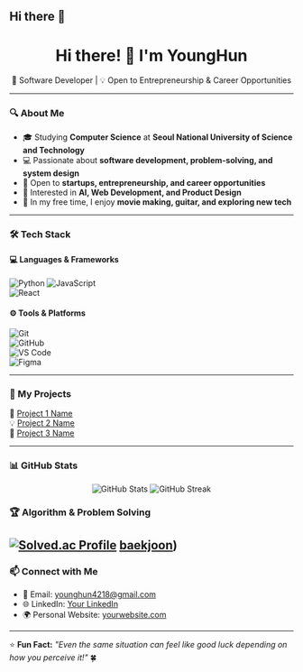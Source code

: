 ## Hi there 👋

<!--
**younghun1124/younghun1124** is a ✨ _special_ ✨ repository because its `README.md` (this file) appears on your GitHub profile.

Here are some ideas to get you started:

- 🔭 I’m currently working on ...
- 🌱 I’m currently learning ...
- 👯 I’m looking to collaborate on ...
- 🤔 I’m looking for help with ...
- 💬 Ask me about ...
- 📫 How to reach me: ...
- 😄 Pronouns: ...
- ⚡ Fun fact: ...
-->
<h1 align="center">Hi there! 👋 I'm YoungHun</h1>

<p align="center">
  🚀 Software Developer | 💡 Open to Entrepreneurship & Career Opportunities  
</p>

---

### 🔍 About Me
- 🎓 Studying **Computer Science** at **Seoul National University of Science and Technology**
- 💻 Passionate about **software development, problem-solving, and system design**
- 🏢 Open to **startups, entrepreneurship, and career opportunities**
- 🎯 Interested in **AI, Web Development, and Product Design**
- 🎳 In my free time, I enjoy **movie making, guitar, and exploring new tech**

---

### 🛠 Tech Stack  
#### 💻 Languages & Frameworks  
![Python](https://img.shields.io/badge/Python-3776AB?style=flat-square&logo=python&logoColor=white) 
![JavaScript](https://img.shields.io/badge/JavaScript-F7DF1E?style=flat-square&logo=javascript&logoColor=black)  
![React](https://img.shields.io/badge/React-61DAFB?style=flat-square&logo=react&logoColor=black)  

#### ⚙️ Tools & Platforms  
![Git](https://img.shields.io/badge/Git-F05032?style=flat-square&logo=git&logoColor=white)  
![GitHub](https://img.shields.io/badge/GitHub-181717?style=flat-square&logo=github&logoColor=white)  
![VS Code](https://img.shields.io/badge/VS%20Code-007ACC?style=flat-square&logo=visual-studio-code&logoColor=white)  
![Figma](https://img.shields.io/badge/Figma-F24E1E?style=flat-square&logo=figma&logoColor=white)  

---

### 📌 My Projects  
🚀 [Project 1 Name](https://github.com/younghun1124/project1)  
💡 [Project 2 Name](https://github.com/younghun1124/project2)  
🔧 [Project 3 Name](https://github.com/younghun1124/project3)  

---

### 📊 GitHub Stats  
<p align="center">
  <img src="https://github-readme-stats.vercel.app/api?username=younghun1124&show_icons=true&theme=tokyonight" alt="GitHub Stats" />
  <img src="https://github-readme-streak-stats.herokuapp.com/?user=younghun1124&theme=tokyonight" alt="GitHub Streak" />
</p>

### 🏆 Algorithm & Problem Solving  
[![Solved.ac Profile](http://mazassumnida.wtf/api/v2/generate_badge?boj=jyh112400)](https://solved.ac/jyh112400/)
[baekjoon](https://github.com/younghun1124/baekjoon))
---

### 📫 Connect with Me  
- 📧 Email: younghun4218@gmail.com  
- 🌐 LinkedIn: [Your LinkedIn](https://www.linkedin.com/in/%EC%98%81%ED%9B%88-%EC%A0%95-705844210/)  
- 🌍 Personal Website: [yourwebsite.com](https://yourwebsite.com)  

---

⭐ **Fun Fact:** _"Even the same situation can feel like good luck depending on how you perceive it!"_ 🍀 



